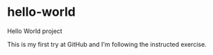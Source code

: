 # hello-world
Hello World project

This is my first try at GitHub and I'm following the instructed exercise.
